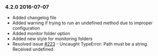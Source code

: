 ### 4.2.0 2016-07-07

-   Added changelog file
-   Added warning if trying to run an undefined method due to improper configuration
-   Added monitor folder option
-   Added new style for monitoring folders
-   Resolved issue [#223](https://github.com/yongkangchen/remote-sync/issues/223) - Uncaught TypeError: Path must be a string. Received undefined

